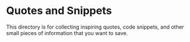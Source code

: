 # Quotes and Snippets

This directory is for collecting inspiring quotes, code snippets, and other small pieces of information that you want to save.
